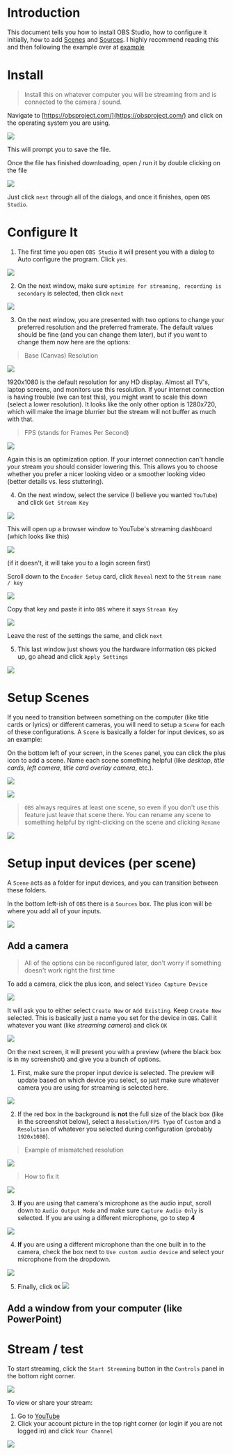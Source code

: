 # Introduction
This document tells you how to install OBS Studio, how to configure it initially, how to add [Scenes](#setup-scenes) and [Sources](#setup-input-devices-per-scene). I highly recommend reading this and then following the example over at [example](example.md)


# Install
> Install this on whatever computer you will be streaming from and is connected to the camera / sound.

Navigate to [https://obsproject.com/](https://obsproject.com/) and click on the operating system you are using.

![](obs-os.png)

This will prompt you to save the file.

Once the file has finished downloading, open / run it by double clicking on the file

![](obs-installer.png)

Just click `next` through all of the dialogs, and once it finishes, open `OBS Studio`.

# Configure It
1. The first time you open `OBS Studio` it will present you with a dialog to Auto configure the program. Click `yes`.

![](obs-install-wizard.png)

2. On the next window, make sure `optimize for streaming, recording is secondary` is selected, then click `next`

![](obs-install-optimize.png)

3. On the next window, you are presented with two options to change your preferred resolution and the preferred framerate. The default values should be fine (and you can change them later), but if you want to change them now here are the options:

> Base (Canvas) Resolution

![](obs-configure-resolution.png)

1920x1080 is the default resolution for any HD display. Almost all TV's, laptop screens, and monitors use this resolution. If your internet connection is having trouble (we can test this), you might want to scale this down (select a lower resolution). It looks like the only other option is 1280x720, which will make the image blurrier but the stream will not buffer as much with that.

> FPS (stands for Frames Per Second)

![](obs-configure-fps.png)

Again this is an optimization option. If your internet connection can't handle your stream you should consider lowering this. This allows you to choose whether you prefer a nicer looking video or a smoother looking video (better details vs. less stuttering). 

4. On the next window, select the service (I believe you wanted `YouTube`) and click `Get Stream Key`

![](get-stream-key.png)

This will open up a browser window to YouTube's streaming dashboard (which looks like this)

![](youtube-dashboard.png)

(if it doesn't, it will take you to a login screen first)

Scroll down to the `Encoder Setup` card, click `Reveal` next to the `Stream name / key`

![](stream-key.png)

Copy that key and paste it into `OBS` where it says `Stream Key`

![](paste-stream-key.png)

Leave the rest of the settings the same, and click `next`

5. This last window just shows you the hardware information `OBS` picked up, go ahead and click `Apply Settings`

![](hardware-info.png)

# Setup Scenes
If you need to transition between something on the computer (like title cards or lyrics) or different cameras, you will need to setup a `Scene` for each of these configurations. A `Scene` is basically a folder for input devices, so as an example:

On the bottom left of your screen, in the `Scenes` panel, you can click the plus icon to add a scene. Name each scene something helpful (like *desktop*, *title cards*, *left camera*, *title card overlay camera*, etc.).

![](scene-new.png)

![](scene-name.png)


> `OBS` always requires at least one scene, so even if you don't use this feature just leave that scene there. You can rename any scene to something helpful by right-clicking on the scene and clicking `Rename`

![](scene-rename.png)

# Setup input devices (per scene)
A `Scene` acts as a folder for input devices, and you can transition between these folders.

In the bottom left-ish of `OBS` there is a `Sources` box. The plus icon will be where you add all of your inputs.

![](add-input.png)

## Add a camera
> All of the options can be reconfigured later, don't worry if something doesn't work right the first time

To add a camera, click the plus icon, and select `Video Capture Device`

![](video-capture-device.png)

It will ask you to either select `Create New` or `Add Existing`. Keep `Create New` selected. This is basically just a name you set for the device in `OBS`. Call it whatever you want (like *streaming camera*) and click `OK`

![](create-new-video-capture-device.png)

On the next screen, it will present you with a preview (where the black box is in my screenshot) and give you a bunch of options. 

1. First, make sure the proper input device is selected. The preview will update based on which device you select, so just make sure whatever camera you are using for streaming is selected here.

![](select-video-input.png)

2. If the red box in the background is **not** the full size of the black box (like in the screenshot below), select a `Resolution/FPS Type` of `Custom` and a `Resolution` of whatever you selected during configuration (probably `1920x1080`).

> Example of mismatched resolution

![](video-input-resolution.png)

> How to fix it

![](video-resolution.png)

3. **If** you are using that camera's microphone as the audio input, scroll down to `Audio Output Mode` and make sure `Capture Audio Only` is selected. If you are using a different microphone, go to step **4**

![](audio-output-mode.png)

4. **If** you are using a different microphone than the one built in to the camera, check the box next to `Use custom audio device` and select your microphone from the dropdown. 

![](audio-output-device.png)

5. Finally, click `OK`
![](ok.png)

## Add a window from your computer (like PowerPoint)


# Stream / test
To start streaming, click the `Start Streaming` button in the `Controls` panel in the bottom right corner.

![](stream.png)

To view or share your stream: 

1. Go to [YouTube](www.youtube.com)
2. Click your account picture in the top right corner (or login if you are not logged in) and click `Your Channel`

![](your-channel.png)




<!-- ## Add a microphone that's not part of the camera
To add a microphone, click the plus icon, and select `Audio Input Capture`

![](audio-input-capture.png) -->
